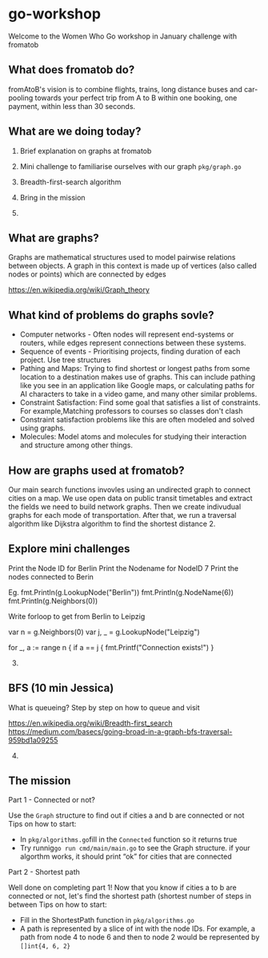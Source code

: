 # go-workshop

Welcome to the Women Who Go workshop in January challenge with fromatob

## What does fromatob do?
fromAtoB's vision is to combine flights, trains, long distance buses and car-pooling towards your perfect trip from A to B within one booking, one payment, within less than 30 seconds.

## What are we doing today?

1. Brief explanation on graphs at fromatob
2. Mini challenge to familiarise ourselves with our graph `pkg/graph.go`
3. Breadth-first-search algorithm
4. Bring in the mission

1.
## What are graphs?

Graphs are mathematical structures used to model pairwise relations between objects. A graph in this context is made up of vertices (also called nodes or points) which are connected by edges

https://en.wikipedia.org/wiki/Graph_theory

## What kind of problems do graphs sovle?

- Computer networks - Often nodes will represent end-systems or routers, while edges represent connections between these systems.
- Sequence of events - Prioritising projects, finding duration of each project. Use tree structures
- Pathing and Maps: Trying to find shortest or longest paths from some location to a destination makes use of graphs. This can include pathing like you see in an application like Google maps, or calculating paths for AI characters to take in a video game, and many other similar problems.
- Constraint Satisfaction: Find some goal that satisfies a list of constraints. For example,Matching professors to courses so classes don't clash
- Constraint satisfaction problems like this are often modeled and solved using graphs.
- Molecules: Model atoms and molecules for studying their interaction and structure among other things.

## How are graphs used at fromatob?
Our main search functions invovles using an undirected graph to connect cities on a map.
We use open data on public transit timetables and extract the fields we need to build network graphs. Then we create indivudual graphs for each mode of transportation. After that, we run a traversal algorithm like Dijkstra algorithm to find the shortest distance
2.
## Explore mini challenges
  Print the Node ID for Berlin
  Print the Nodename for NodeID 7
  Print the nodes connected to Berin

Eg.
  fmt.Println(g.LookupNode("Berlin"))
  fmt.Println(g.NodeName(6))
  fmt.Println(g.Neighbors(0))

  Write forloop to get from Berlin to Leipzig

  var n = g.Neighbors(0)
  var j, _ = g.LookupNode("Leipzig")

  for _, a := range n {
    if a == j {
      fmt.Printf("Connection exists!")
    }

3.
## BFS (10 min Jessica)

What is queueing?
Step by step on how to queue and visit

https://en.wikipedia.org/wiki/Breadth-first_search
https://medium.com/basecs/going-broad-in-a-graph-bfs-traversal-959bd1a09255

4.
## The mission
Part 1 - Connected or not?

Use the `Graph` structure to find out if cities a and b are connected or not
Tips on how to start:
- In `pkg/algorithms.go`fill in the `Connected` function so it returns true
- Try runnig`go run cmd/main/main.go` to see the Graph structure. if your algorthm works, it should print “ok” for cities that are connected

Part 2 - Shortest path

Well done on completing part 1! Now that you know if cities a to b are connected or not, let's find the shortest path (shortest number of steps in between
Tips on how to start:
- Fill in the ShortestPath function in `pkg/algorithms.go`
- A path is represented by a slice of int with the node IDs. For example, a path from node 4 to node 6 and then to node 2 would be represented by `[]int{4, 6, 2}`
